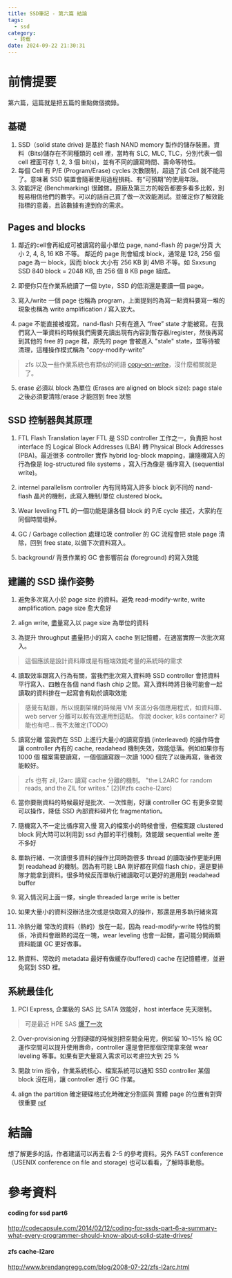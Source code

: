 ```yaml
---
title: SSD筆記 - 第六篇 結論
tags:
  - ssd
category:
  - 转载
date: 2024-09-22 21:30:31
---
```


# 前情提要

第六篇，這篇就是把五篇的重點做個摘錄。

## 基礎
1. SSD（solid state drive) 是基於 flash NAND memory 製作的儲存裝置。資料（Bits)儲存在不同種類的 cell 裡，當時有 SLC, MLC, TLC，分別代表一個 cell 裡面可存 1, 2, 3 個 bit(s)，並有不同的讀寫時間、壽命等特性。
2. 每個 Cell 有 P/E (Program/Erase) cycles 次數限制，超過了該 Cell 就不能用了。意味著 SSD 裝置會隨著使用過程損耗、有“可預期”的使用年限。
3. 效能評定 (Benchmarking) 很難做。原廠及第三方的報告都要多看多比較，別輕易相信他們的數字。可以的話自己買了做一次效能測試。並確定你了解效能指標的意義，且該數據有達到你的需求。

## Pages and blocks
1. 鄰近的cell會再組成可被讀寫的最小單位 page, nand-flash 的 page/分頁 大小 2, 4, 8, 16 KB 不等。 鄰近的 page 則會組成 block，通常是 128, 256 個 page 為一 block，因而 block 大小有 256 KB 到 4MB 不等。如 Sxxsung SSD 840 block = 2048 KB, 由 256 個 8 KB page 組成。


2. 即便你只在作業系統讀了一個 byte，SSD 的低消還是要讀一個 page。
3. 寫入/write 一個 page 也稱為 program，上面提到的為寫一點資料要寫一堆的現象也稱為 write amplification / 寫入放大。
4. page 不能直接被複寫。nand-flash 只有在進入 “free” state 才能被寫。在我們寫入一筆資料的時候我們需要先讀出現有內容到暫存器/register，然後再寫到其他的 free 的 page 裡，原先的 page 會被進入 "stale" state，並等待被清理，這種操作模式稱為 "copy-modify-write"
> zfs 以及一些作業系統也有類似的術語 [copy-on-write](https://en.wikipedia.org/wiki/Copy-on-write)，沒什麼相關就是了。
5. erase 必須以 block 為單位 (Erases are aligned on block size):
page stale 之後必須要清除/erase 才能回到 free 狀態

## SSD 控制器與其原理

1. FTL Flash Translation layer
FTL 是 SSD controller 工作之一，負責把 host interface 的 Logical Block Addresses (LBA) 轉 Physical Block Addresses (PBA)。最近很多 controller 實作 hybrid log-block mapping，讓隨機寫入的行為像是 log-structured file systems ，寫入行為像是 循序寫入 (sequential write)。

2. internel parallelism
controller 內有同時寫入許多 block 到不同的 nand-flash 晶片的機制，此寫入機制/單位 clustered block。

3. Wear leveling
FTL 的一個功能是讓各個 block 的 P/E cycle 接近，大家約在同個時間壞掉。

4. GC / Garbage collection 處理垃圾
controller 的 GC 流程會把 stale page 清除，回到 free state, 以備下次資料寫入。

5. background/ 背景作業的 GC 會影響前台 (foreground) 的寫入效能

## 建議的 SSD 操作姿勢
1. 避免多次寫入小於 page size 的資料。避免 read-modify-write, write amplification. page size 愈大愈好

2. align write, 盡量寫入以 page size 為單位的資料
3. 為提升 throughput 盡量把小的寫入 cache 到記憶體，在適當實際一次批次寫入。
> 這個應該是設計資料庫或是有極端效能考量的系統時的需求
4. 讀取效率跟寫入行為有關，當我們批次寫入資料時 SSD controller 會把資料平行寫入、四散在各個 nand flash chip 之間。寫入資料時將日後可能會一起讀取的資料排在一起寫會有助於讀取效能
> 感覺有點難，所以規劃架構的時候用 VM 來區分各個應用程式，如資料庫、web server 分離可以較有效運用到這點。 你說 docker, k8s container? 可能也有吧... 我不太確定(TODO)
5. 讀寫分離
當我們在 SSD 上進行大量小的讀寫穿插 (interleaved) 的操作時會讓 controller 內有的 cache, readahead 機制失效，效能低落。例如如果你有 1000 個 檔案需要讀寫，一個個讀寫跟一次讀 1000 個完了以後再寫，後者效能較好。 
> zfs 也有 zil, l2arc 讀寫 cache 分離的機制。  "the L2ARC for random reads, and the ZIL for writes." [2](#zfs cache-l2arc)
6. 當你要刪資料的時候最好是批次、一次性刪，好讓 controller GC 有更多空間可以操作，降低 SSD 內部資料碎片化 fragmentation。

7. 隨機寫入不一定比循序寫入慢
寫入的檔案小的時候會慢，但檔案跟 clustered block 同大時可以利用到 ssd 內部的平行機制，效能跟 sequential weite 差不多好

8. 單執行緒、一次讀很多資料的操作比同時跑很多 thread 的讀取操作更能利用到 readahead 的機制。因為有可能 LBA 剛好都在同個 flash chip，還是要排隊才能拿到資料。很多時候反而單執行緒讀取可以更好的運用到 readahead buffer
 
9. 寫入情況同上面一條，single threaded large write is better

10. 如果大量小的資料沒辦法批次或是快取寫入的操作，那還是用多執行緒來寫

11. 冷熱分離
常改的資料（熱的）放在一起，因為 read-modify-write 特性的關係，冷資料會跟熱的混在一塊，wear leveling 也會一起做，盡可能分開兩類資料能讓 GC 更好做事。

12. 熱資料、常改的 metadata 最好有做緩存(buffered) cache 在記憶體裡，並避免寫到 SSD 裡。

## 系統最佳化
1. PCI Express, 企業級的 SAS 比 SATA 效能好，host interface 先天限制。
> 可是最近 HPE SAS [爆了一次](ttps://blocksandfiles.com/2019/11/25/hpe-issues-firmware-fix-to-to-stop-ssd-failure/)

2. Over-provisioning 分割硬碟的時候別把空間全用完，例如留 10~15% 給 GC 運作空間可以提升使用壽命，controller 還是會把那個空間拿來做 wear leveling 等事。如果有更大量寫入需求可以考慮拉大到 25 %

3. 開啟 trim 指令，作業系統核心、檔案系統可以通知 SSD controller 某個 block 沒在用，讓 controller 進行 GC 作業。

4. align the partition
確定硬碟格式化時確定分割區與 實體 page 的位置有對齊很重要 [ref](https://tytso.livejournal.com/2009/02/20/)


# 結論
想了解更多的話，作者建議可以再去看 2-5 的參考資料。另外 FAST conference（USENIX conference on file and storage) 也可以看看，了解時事動態。

# 參考資料
#### coding for ssd part6
http://codecapsule.com/2014/02/12/coding-for-ssds-part-6-a-summary-what-every-programmer-should-know-about-solid-state-drives/

#### zfs cache-l2arc
http://www.brendangregg.com/blog/2008-07-22/zfs-l2arc.html